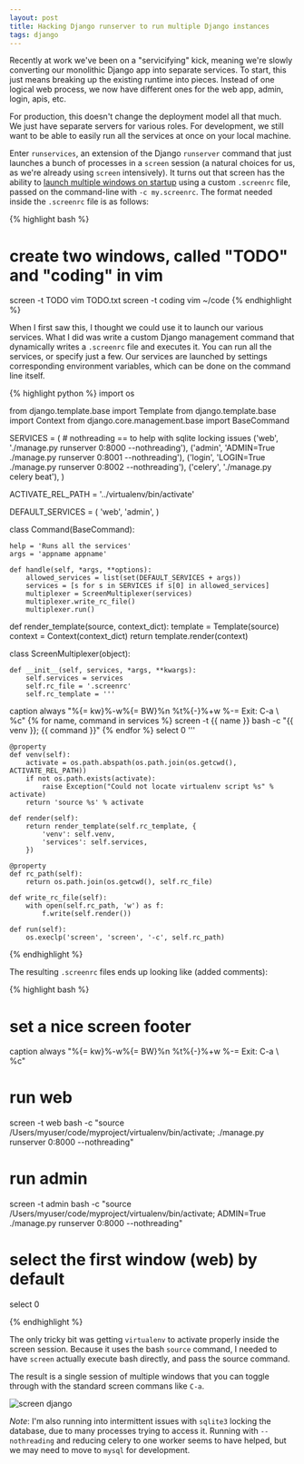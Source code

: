 ```yaml
---
layout: post
title: Hacking Django runserver to run multiple Django instances
tags: django
---
```


Recently at work we've been on a "servicifying" kick, meaning we're slowly converting our monolithic Django app into separate services. To start, this just means breaking up the existing runtime into pieces. Instead of one logical web process, we now have different ones for the web app, admin, login, apis, etc.

For production, this doesn't change the deployment model all that much. We just have separate servers for various roles. For development, we still want to be able to easily run all the services at once on your local machine.

Enter `runservices`, an extension of the Django `runserver` command that just launches a bunch of processes in a `screen` session (a natural choices for us, as we're already using `screen` intensively). It turns out that screen has the ability to [launch multiple windows on startup](http://superuser.com/questions/386059/how-can-i-start-multiple-screen-sessions-automatically) using a custom `.screenrc` file, passed on the command-line with `-c my.screenrc`. The format needed inside the `.screenrc` file is as follows:

{% highlight bash %}
# create two windows, called "TODO" and "coding" in vim
screen -t TODO vim TODO.txt
screen -t coding vim ~/code
{% endhighlight %}

When I first saw this, I thought we could use it to launch our various services. What I did was write a custom Django management command that dynamically writes a `.screenrc` file and executes it. You can run all the services, or specify just a few. Our services are launched by settings corresponding environment variables, which can be done on the command line itself.

{% highlight python %}
import os

from django.template.base import Template
from django.template.base import Context
from django.core.management.base import BaseCommand


SERVICES = (
    # nothreading == to help with sqlite locking issues
    ('web', './manage.py runserver 0:8000 --nothreading'),
    ('admin', 'ADMIN=True ./manage.py runserver 0:8001 --nothreading'),
    ('login', 'LOGIN=True ./manage.py runserver 0:8002 --nothreading'),
    ('celery', './manage.py celery beat'),
)

ACTIVATE_REL_PATH = '../virtualenv/bin/activate'

DEFAULT_SERVICES = (
    'web',
    'admin',
)


class Command(BaseCommand):

    help = 'Runs all the services'
    args = 'appname appname'

    def handle(self, *args, **options):
        allowed_services = list(set(DEFAULT_SERVICES + args))
        services = [s for s in SERVICES if s[0] in allowed_services]
        multiplexer = ScreenMultiplexer(services)
        multiplexer.write_rc_file()
        multiplexer.run()


def render_template(source, context_dict):
    template = Template(source)
    context = Context(context_dict)
    return template.render(context)


class ScreenMultiplexer(object):

    def __init__(self, services, *args, **kwargs):
        self.services = services
        self.rc_file = '.screenrc'
        self.rc_template = '''
caption always "%{= kw}%-w%{= BW}%n %t%{-}%+w %-= Exit: C-a \ %c"
{% for name, command in services %}
screen -t {{ name }} bash -c "{{ venv }}; {{ command }}"
{% endfor %}
select 0
'''

    @property
    def venv(self):
        activate = os.path.abspath(os.path.join(os.getcwd(), ACTIVATE_REL_PATH))
        if not os.path.exists(activate):
            raise Exception("Could not locate virtualenv script %s" % activate)
        return 'source %s' % activate

    def render(self):
        return render_template(self.rc_template, {
            'venv': self.venv,
            'services': self.services,
        })

    @property
    def rc_path(self):
        return os.path.join(os.getcwd(), self.rc_file)

    def write_rc_file(self):
        with open(self.rc_path, 'w') as f:
            f.write(self.render())

    def run(self):
        os.execlp('screen', 'screen', '-c', self.rc_path)
{% endhighlight %}

The resulting `.screenrc` files ends up looking like (added comments):

{% highlight bash %}
# set a nice screen footer
caption always "%{= kw}%-w%{= BW}%n %t%{-}%+w %-= Exit: C-a \ %c"

# run web
screen -t web bash -c "source /Users/myuser/code/myproject/virtualenv/bin/activate; ./manage.py runserver 0:8000 --nothreading"

# run admin
screen -t admin bash -c "source /Users/myuser/code/myproject/virtualenv/bin/activate; ADMIN=True ./manage.py runserver 0:8000 --nothreading"

# select the first window (web) by default
select 0

{% endhighlight %}

The only tricky bit was getting `virtualenv` to activate properly inside the screen session. Because it uses the bash `source` command, I needed to have `screen` actually execute bash directly, and pass the source command.

The result is a single session of multiple windows that you can toggle through with the standard screen commans like `C-a`.

![screen django](/blog/images/screen.png)

*Note*: I'm also running into intermittent issues with `sqlite3` locking the database, due to many processes trying to access it. Running with `--nothreading` and reducing celery to one worker seems to have helped, but we may need to move to `mysql` for development.
